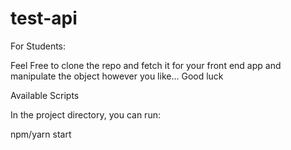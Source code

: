 # test-api

For Students:

Feel Free to clone the repo and fetch it for your front end app and manipulate the object however you like... Good luck

Available Scripts

In the project directory, you can run:

npm/yarn start

